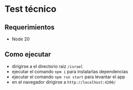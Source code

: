 
# Test técnico

## Requerimientos

- Node 20

## Como ejecutar

- dirigirse a el directorio raiz `/israel`
- ejecutar el comando `npm i` para instalarlas dependencias
- ejecutar el comando `npm run start` para levantar el app
- en el navegador dirigirse a `http://localhost:4200/`


